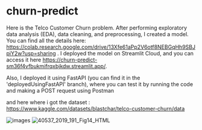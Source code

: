 # churn-predict
Here is the Telco Customer Churn problem. After performing exploratory data analysis (EDA), data cleaning, and preprocessing, I created a model. You can find all the details here: https://colab.research.google.com/drive/13Xfe61aPp2V6otf8NEBGqHh9SBJpiY2w?usp=sharing . I deployed the model on Streamlit Cloud, and you can access it here https://churn-predict-sm36f4vfbukmifrqxbjkdw.streamlit.app/.

Also, I deployed it using FastAPI (you can find it in the 'deployedUsingFastAPI' branch), where you can test it by running the code and making a POST request using Postman

and here where i got the dataset : https://www.kaggle.com/datasets/blastchar/telco-customer-churn/data

![images](https://github.com/Raoufbendii/churn-predict/assets/125738804/2e9521c8-c360-4128-8abb-e8692bf20b3c)
![40537_2019_191_Fig14_HTML](https://github.com/Raoufbendii/churn-predict/assets/125738804/6e1a7725-b8ce-4b79-8415-296b7341db5b)
